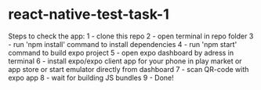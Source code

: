 # react-native-test-task-1
Steps to check the app:
1 - clone this repo
2 - open terminal in repo folder
3 - run 'npm install' command to install dependencies
4 - run 'npm start' command to build expo project
5 - open expo dashboard by adress in terminal
6 - install expo/expo client app for your phone in play market or app store or start emulator directly from dashboard
7 - scan QR-code with expo app
8 - wait for building JS bundles
9 - Done!
